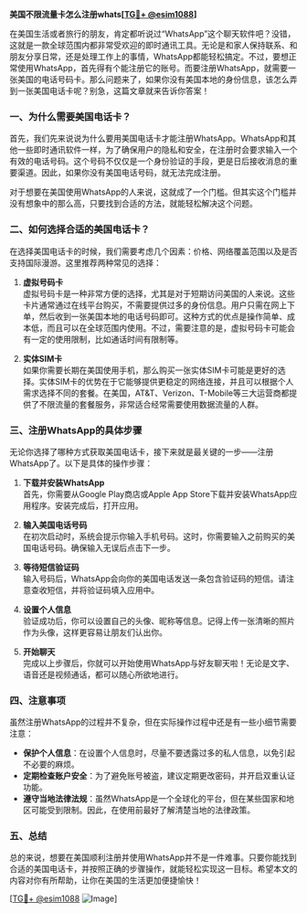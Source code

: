 **美国不限流量卡怎么注册whats[[TG💪+ @esim1088](https://t.me/s/esim1088)]**

在美国生活或者旅行的朋友，肯定都听说过“WhatsApp”这个聊天软件吧？没错，这就是一款全球范围内都非常受欢迎的即时通讯工具。无论是和家人保持联系、和朋友分享日常，还是处理工作上的事情，WhatsApp都能轻松搞定。不过，要想正常使用WhatsApp，首先得有个能注册它的账号。而要注册WhatsApp，就需要一张美国的电话号码卡。那么问题来了，如果你没有美国本地的身份信息，该怎么弄到一张美国电话卡呢？别急，这篇文章就来告诉你答案！

### 一、为什么需要美国电话卡？

首先，我们先来说说为什么要用美国电话卡才能注册WhatsApp。WhatsApp和其他一些即时通讯软件一样，为了确保用户的隐私和安全，在注册时会要求输入一个有效的电话号码。这个号码不仅仅是一个身份验证的手段，更是日后接收消息的重要渠道。因此，如果你没有美国电话号码，就无法完成注册。

对于想要在美国使用WhatsApp的人来说，这就成了一个门槛。但其实这个门槛并没有想象中的那么高，只要找到合适的方法，就能轻松解决这个问题。

### 二、如何选择合适的美国电话卡？

在选择美国电话卡的时候，我们需要考虑几个因素：价格、网络覆盖范围以及是否支持国际漫游。这里推荐两种常见的选择：

1. **虚拟号码卡**  
   虚拟号码卡是一种非常方便的选择，尤其是对于短期访问美国的人来说。这些卡片通常通过在线平台购买，不需要提供过多的身份信息。用户只需在网上下单，然后收到一张美国本地的电话号码即可。这种方式的优点是操作简单、成本低，而且可以在全球范围内使用。不过，需要注意的是，虚拟号码卡可能会有一定的使用限制，比如通话时间有限制等。

2. **实体SIM卡**  
   如果你需要长期在美国使用手机，那么购买一张实体SIM卡可能是更好的选择。实体SIM卡的优势在于它能够提供更稳定的网络连接，并且可以根据个人需求选择不同的套餐。在美国，AT&T、Verizon、T-Mobile等三大运营商都提供了不限流量的套餐服务，非常适合经常需要使用数据流量的人群。

### 三、注册WhatsApp的具体步骤

无论你选择了哪种方式获取美国电话卡，接下来就是最关键的一步——注册WhatsApp了。以下是具体的操作步骤：

1. **下载并安装WhatsApp**  
   首先，你需要从Google Play商店或Apple App Store下载并安装WhatsApp应用程序。安装完成后，打开应用。

2. **输入美国电话号码**  
   在初次启动时，系统会提示你输入手机号码。这时，你需要输入之前购买的美国电话号码。确保输入无误后点击下一步。

3. **等待短信验证码**  
   输入号码后，WhatsApp会向你的美国电话发送一条包含验证码的短信。请注意查收短信，并将验证码填入应用中。

4. **设置个人信息**  
   验证成功后，你可以设置自己的头像、昵称等信息。记得上传一张清晰的照片作为头像，这样更容易让朋友们认出你。

5. **开始聊天**  
   完成以上步骤后，你就可以开始使用WhatsApp与好友聊天啦！无论是文字、语音还是视频通话，都可以随心所欲地进行。

### 四、注意事项

虽然注册WhatsApp的过程并不复杂，但在实际操作过程中还是有一些小细节需要注意：

- **保护个人信息**：在设置个人信息时，尽量不要透露过多的私人信息，以免引起不必要的麻烦。
- **定期检查账户安全**：为了避免账号被盗，建议定期更改密码，并开启双重认证功能。
- **遵守当地法律法规**：虽然WhatsApp是一个全球化的平台，但在某些国家和地区可能受到限制。因此，在使用前最好了解清楚当地的法律政策。

### 五、总结

总的来说，想要在美国顺利注册并使用WhatsApp并不是一件难事。只要你能找到合适的美国电话卡，并按照正确的步骤操作，就能轻松实现这一目标。希望本文的内容对你有所帮助，让你在美国的生活更加便捷愉快！

[[TG💪+ @esim1088](https://t.me/s/esim1088) ![Image](https://i.postimg.cc/4NQfJmqS/Snipaste-2025-05-13-00-14-12.png)]